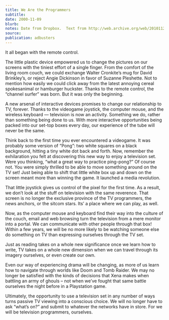 ```yaml
---
title: We Are the Programmers
subtitle:
date: 2000-11-09
blurb:
notes: Date from Dropbox.  Text from http://web.archive.org/web/20101128032028/http://rushkoff.com/articles/articles-and-essays/we-are-the-programmers/.
source:
publication: adbusters
---
```


It all began with the remote control.

The little plastic device empowered us to change the pictures on our screens with the tiniest effort of a single finger. From the comfort of the living room couch, we could exchange Walter Cronkite’s mug for David Brinkley’s, or reject Angie Dickinson in favor of Suzanne Pleshette. Not to mention how easily we could click away from the latest annoying cereal spokesanimal or hamburger huckster. Thanks to the remote control, the “channel surfer” was born. But it was only the beginning.

A new arsenal of interactive devices promises to change our relationship to TV, forever. Thanks to the videogame joystick, the computer mouse, and the wireless keyboard — television is now an activity. Something we do, rather than something being done to us. With more interactive opportunities being packed into our set-top boxes every day, our experience of the tube will never be the same.

Think back to the first time you ever encountered a videogame. It was probably some version of “Pong”: two white squares on a black background, hitting a tiny white dot back and forth. Now, remember the exhilaration you felt at discovering this new way to enjoy a television set. Were you thinking, “what a great way to practice ping-pong?” Of course not. You were simply thrilled to be able to move something around on the TV set! Just being able to shift that little white box up and down on the screen meant more than winning the game. It launched a media revolution.

That little joystick gives us control of the pixel for the first time. As a result, we don’t look at the stuff on television with the same reverence. That screen is no longer the exclusive province of the TV programmers, the news anchors, or the sitcom stars. Its’ a place where we can play, as well.

Now, as the computer mouse and keyboard find their way into the culture of the couch, email and web browsing turn the television from a mere monitor into a portal. We can communicate with other people through that box! Within a few years, we will be no more likely to be watching someone else do something on TV than expressing ourselves through the TV set.

Just as reading takes on a whole new significance once we learn how to write, TV takes on a whole new dimension when we can travel through its imagery ourselves, or even create our own.

Even our way of experiencing drama will be changing, as more of us learn how to navigate through worlds like Doom and Tomb Raider. We may no longer be satisfied with the kinds of decisions that Xena makes when battling an army of ghouls – not when we’ve fought that same battle ourselves the night before in a Playstation game.

Ultimately, the opportunity to use a television set in any number of ways turns passive TV viewing into a conscious choice. We will no longer have to ask “what’s on?” and submit to whatever the networks have in store. For we will be television programmers, ourselves.
